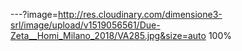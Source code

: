 ---?image=http://res.cloudinary.com/dimensione3-srl/image/upload/v1519056561/Due-Zeta__Homi_Milano_2018/VA285.jpg&size=auto 100%